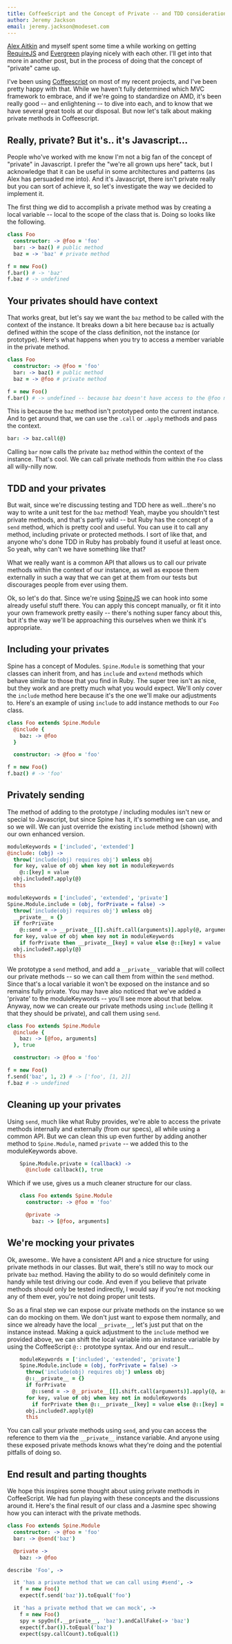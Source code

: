 ```yaml
---
title: CoffeeScript and the Concept of Private -- and TDD considerations
author: Jeremy Jackson
email: jeremy.jackson@modeset.com
---
```


[Alex Aitkin](https://github.com/aaitken) and myself spent some time a while working on getting [RequireJS](http://requirejs.org/) and [Evergreen](https://github.com/jnicklas/evergreen) playing nicely with each other.  I'll get into that more in another post, but in the process of doing that the concept of "private" came up.

I've been using [Coffeescript](http://coffeescript.org/) on most of my recent projects, and I've been pretty happy with that.  While we haven't fully determined which MVC framework to embrace, and if we're going to standardize on AMD, it's been really good -- and enlightening -- to dive into each, and to know that we have several great tools at our disposal.  But now let's talk about making private methods in Coffeescript.

## Really, private?  But it's.. it's Javascript...

People who've worked with me know I'm not a big fan of the concept of "private" in Javascript.  I prefer the "we're all grown ups here" tack, but I acknowledge that it can be useful in some architectures and patterns (as Alex has persuaded me into).  And it's Javascript, there isn't private really but you can sort of achieve it, so let's investigate the way we decided to implement it.

The first thing we did to accomplish a private method was by creating a local variable -- local to the scope of the class that is.  Doing so looks like the following.

```coffeescript
class Foo
  constructor: -> @foo = 'foo'
  bar: -> baz() # public method
  baz = -> 'baz' # private method

f = new Foo()
f.bar() # -> 'baz'
f.baz # -> undefined
```

## Your privates should have context

That works great, but let's say we want the `baz` method to be called with the context of the instance.  It breaks down a bit here because `baz` is actually defined within the scope of the class definition, not the instance (or prototype). Here's what happens when you try to access a member variable in the private method.

```coffeescript
class Foo
  constructor: -> @foo = 'foo'
  bar: -> baz() # public method
  baz = -> @foo # private method

f = new Foo()
f.bar() # -> undefined -- because baz doesn't have access to the @foo member variable
```

This is because the `baz` method isn't prototyped onto the current instance.  And to get around that, we can use the `.call` or `.apply` methods and pass the context.

```coffeescript
bar: -> baz.call(@)
```

Calling `bar` now calls the private `baz` method within the context of the instance.  That's cool.  We can call private methods from within the `Foo` class all willy-nilly now.

## TDD and your privates

But wait, since we're discussing testing and TDD here as well...there's no way to write a unit test for the `baz` method!  Yeah, maybe you shouldn't test private methods, and that's partly valid -- but Ruby has the concept of a `send` method, which is pretty cool and useful.  You can use it to call any method, including private or protected methods. I sort of like that, and anyone who's done TDD in Ruby has probably found it useful at least once.  So yeah, why can't we have something like that?

What we really want is a common API that allows us to call our private methods within the context of our instance, as well as expose them externally in such a way that we can get at them from our tests but discourages people from ever using them.

Ok, so let's do that.  Since we're using [SpineJS](http://spinejs.com/) we can hook into some already useful stuff there.  You can apply this concept manually, or fit it into your own framework pretty easily -- there's nothing super fancy about this, but it's the way we'll be approaching this ourselves when we think it's appropriate.

## Including your privates

Spine has a concept of Modules.  `Spine.Module` is something that your classes can inherit from, and has `include` and `extend` methods which behave similar to those that you find in Ruby.  The super tree isn't as nice, but they work and are pretty much what you would expect.  We'll only cover the `include` method here because it's the one we'll make our adjustments to.  Here's an example of using `include` to add instance methods to our `Foo` class.

```coffeescript
class Foo extends Spine.Module
  @include {
    baz: -> @foo
  }

  constructor: -> @foo = 'foo'

f = new Foo()
f.baz() # -> 'foo'
```

## Privately sending

The method of adding to the prototype / including modules isn't new or special to Javascript, but since Spine has it, it's something we can use, and so we will. We can just override the existing `include` method (shown) with our own enhanced version.
 
```coffeescript
moduleKeywords = ['included', 'extended']
@include: (obj) ->
  throw('include(obj) requires obj') unless obj
  for key, value of obj when key not in moduleKeywords
    @::[key] = value
  obj.included?.apply(@)
  this

moduleKeywords = ['included', 'extended', 'private']
Spine.Module.include = (obj, forPrivate = false) ->
  throw('include(obj) requires obj') unless obj
  __private__ = {}
  if forPrivate
    @::send = -> __private__[[].shift.call(arguments)].apply(@, arguments)
  for key, value of obj when key not in moduleKeywords
    if forPrivate then __private__[key] = value else @::[key] = value
  obj.included?.apply(@)
  this
```

We prototype a `send` method, and add a `__private__` variable that will collect our private methods -- so we can call them from within the `send` method.  Since that's a local variable it won't be exposed on the instance and so remains fully private.  You may have also noticed that we've added a 'private' to the moduleKeywords -- you'll see more about that below.  Anyway, now we can create our private methods using `include` (telling it that they should be private), and call them using `send`.

```coffeescript
class Foo extends Spine.Module
  @include {
    baz: -> [@foo, arguments]
  }, true

  constructor: -> @foo = 'foo'

f = new Foo()
f.send('baz', 1, 2) # -> ['foo', [1, 2]]
f.baz # -> undefined
```

## Cleaning up your privates

Using `send`, much like what Ruby provides, we're able to access the private methods internally and externally (from our specs), all while using a common API.  But we can clean this up even further by adding another method to `Spine.Module`, named `private` -- we added this to the moduleKeywords above.

```coffeescript
    Spine.Module.private = (callback) ->
      @include callback(), true
```

Which if we use, gives us a much cleaner structure for our class.

```coffeescript
    class Foo extends Spine.Module
      constructor: -> @foo = 'foo'

      @private ->
        baz: -> [@foo, arguments]
```

## We're mocking your privates

Ok, awesome.. We have a consistent API and a nice structure for using private methods in our classes.  But wait, there's still no way to mock our private `baz` method.  Having the ability to do so would definitely come in handy while test driving our code.  And even if you believe that private methods should only be tested indirectly, I would say if you're not mocking any of them ever, you're not doing proper unit tests.

So as a final step we can expose our private methods on the instance so we can do mocking on them.  We don't just want to expose them normally, and since we already have the local `__private__`, let's just put that on the instance instead. Making a quick adjustment to the `include` method we provided above, we can shift the local variable into an instance variable by using the CoffeeScript `@::` prototype syntax.  And our end result...

```coffeescript
    moduleKeywords = ['included', 'extended', 'private']
    Spine.Module.include = (obj, forPrivate = false) ->
      throw('include(obj) requires obj') unless obj
      @::__private__ = {}
      if forPrivate
        @::send = -> @__private__[[].shift.call(arguments)].apply(@, arguments)
      for key, value of obj when key not in moduleKeywords
        if forPrivate then @::__private__[key] = value else @::[key] = value
      obj.included?.apply(@)
      this
```

You can call your private methods using `send`, and you can access the reference to them via the `__private__` instance variable.  And anyone using these exposed private methods knows what they're doing and the potential pitfalls of doing so.

## End result and parting thoughts

We hope this inspires some thought about using private methods in CoffeeScript.  We had fun playing with these concepts and the discussions around it.  Here's the final result of our class and a Jasmine spec showing how you can interact with the private methods.

```coffeescript
class Foo extends Spine.Module
  constructor: -> @foo = 'foo'
  bar: -> @send('baz')

  @private ->
    baz: -> @foo

describe 'Foo', ->

  it 'has a private method that we can call using #send', ->
    f = new Foo()
    expect(f.send('baz')).toEqual('foo')

  it 'has a private method that we can mock', ->
    f = new Foo()
    spy = spyOn(f.__private__, 'baz').andCallFake(-> 'baz')
    expect(f.bar()).toEqual('baz')
    expect(spy.callCount).toEqual(1)
```
